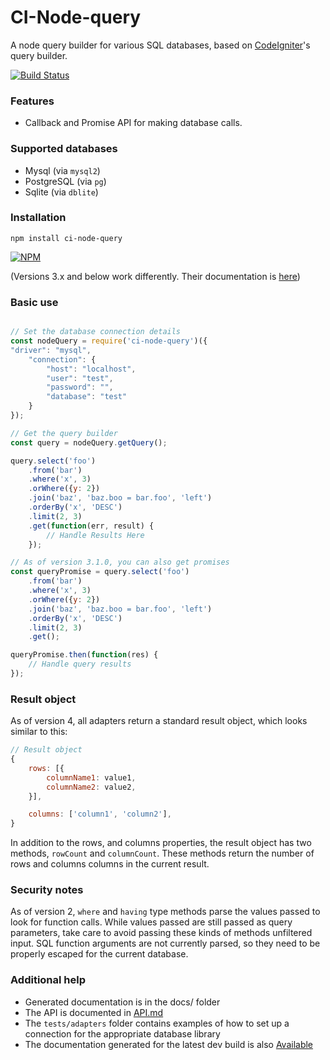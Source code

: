 # CI-Node-query

A node query builder for various SQL databases, based on [CodeIgniter](http://www.codeigniter.com/user_guide/database/query_builder.html)'s query builder.

[![Build Status](https://jenkins.timshomepage.net/buildStatus/icon?job=node-query)](https://jenkins.timshomepage.net/job/node-query/)

### Features
* Callback and Promise API for making database calls.

### Supported databases

* Mysql (via `mysql2`)
* PostgreSQL (via `pg`)
* Sqlite (via `dblite`)

### Installation

	npm install ci-node-query

[![NPM](https://nodei.co/npm/ci-node-query.png?downloads=true&downloadRank=true)](https://nodei.co/npm/ci-node-query/)

(Versions 3.x and below work differently. Their documentation is [here](https://git.timshomepage.net/timw4mail/node-query/tree/v3#README))

### Basic use
```javascript

// Set the database connection details
const nodeQuery = require('ci-node-query')({
"driver": "mysql",
	"connection": {
		"host": "localhost",
		"user": "test",
		"password": "",
		"database": "test"
	}
});

// Get the query builder
const query = nodeQuery.getQuery();

query.select('foo')
	.from('bar')
	.where('x', 3)
	.orWhere({y: 2})
	.join('baz', 'baz.boo = bar.foo', 'left')
	.orderBy('x', 'DESC')
	.limit(2, 3)
	.get(function(err, result) {
		// Handle Results Here
	});

// As of version 3.1.0, you can also get promises
const queryPromise = query.select('foo')
	.from('bar')
	.where('x', 3)
	.orWhere({y: 2})
	.join('baz', 'baz.boo = bar.foo', 'left')
	.orderBy('x', 'DESC')
	.limit(2, 3)
	.get();

queryPromise.then(function(res) {
	// Handle query results
});
```

### Result object
As of version 4, all adapters return a standard result object, which looks similar to this:

```javascript
// Result object
{
    rows: [{
        columnName1: value1,
        columnName2: value2,
    }],

    columns: ['column1', 'column2'],
}
```

In addition to the rows, and columns properties,
the result object has two methods, `rowCount` and `columnCount`.
These methods return the number of rows and columns columns in the current result.


### Security notes
As of version 2, `where` and `having` type methods parse the values passed to look for function calls. While values passed are still passed as query parameters, take care to avoid passing these kinds of methods unfiltered input. SQL function arguments are not currently parsed, so they need to be properly escaped for the current database.


### Additional help

* Generated documentation is in the docs/ folder
* The API is documented in [API.md](./API.md)
* The `tests/adapters` folder contains examples of how to set up a connection for the appropriate database library
* The documentation generated for the latest dev build is also [Available](https://github.timshomepage.net/node-query/docs/index.html)

